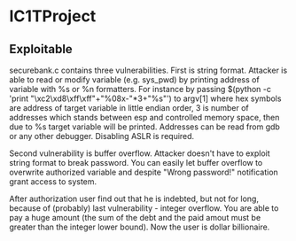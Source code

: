 # IC1TProject

## Exploitable

securebank.c contains three vulnerabilities. First is string format. Attacker is able to read or modify variable (e.g. sys_pwd) by printing address of variable with %s or %n formatters.
For instance by passing $(python -c 'print "\xc2\xd8\xff\xff"+"%08x-"*3+"%s"') to argv[1] where hex symbols are address of target variable in little endian order, 3 is number of addresses
which stands between esp and controlled memory space, then due to %s target variable will be printed. Addresses can be read from gdb or any other debugger. Disabling ASLR is required.  

Second vulnerability is buffer overflow. Attacker doesn't have to exploit string format to break password. You can easily let buffer overflow to overwrite authorized variable and despite 
"Wrong password!" notification grant access to system.

After authorization user find out that he is indebted, but not for long, because of (probably) last vulnerability - integer overflow. You are able to pay a huge amount (the sum of the
debt and the paid amout must be greater than the integer lower bound). Now the user is dollar billionaire. 
